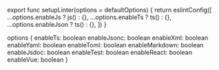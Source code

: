 export func setupLinter(options = defaultOptions) {
  return eslintConfig([
    ...options.enableJs ? js() : {},
    ...options.enableTs ? ts() : {},
    ...options.enableJson ? ts() : {},
  ])
}


options {
  enableTs: boolean
  enableJsonc: boolean
  enableXml: boolean
  enableYaml: boolean
  enableToml: boolean
  enableMarkdown: boolean
  enableJsdoc: boolean
  enableTest: boolean
  enableReact: boolean
  enableVue: boolean
}
